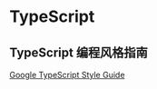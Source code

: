 # TypeScript

## TypeScript 编程风格指南

[Google TypeScript Style Guide](https://google.github.io/styleguide/tsguide.html)

